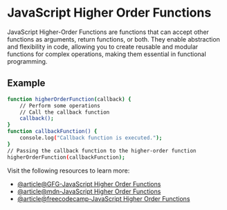 # JavaScript Higher Order Functions
JavaScript Higher-Order Functions are functions that can accept other functions as arguments, return functions, or both. They enable abstraction and flexibility in code, allowing you to create reusable and modular functions for complex operations, making them essential in functional programming.

## Example
```bash
function higherOrderFunction(callback) {
    // Perform some operations
    // Call the callback function
    callback();
}
function callbackFunction() {
    console.log("Callback function is executed.");
}
// Passing the callback function to the higher-order function
higherOrderFunction(callbackFunction);
```
Visit the following resources to learn more:
- [@article@GFG-JavaScript Higher Order Functions](https://www.geeksforgeeks.org/javascript-higher-order-functions/)
- [@article@mdn-JavaScript Higher Order Functions](https://developer.mozilla.org/en-US/docs/Glossary/First-class_Function)
- [@article@freecodecamp-JavaScript Higher Order Functions](https://www.freecodecamp.org/news/higher-order-functions-in-javascript-explained/)
